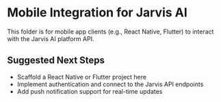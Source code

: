 # Mobile Integration for Jarvis AI

This folder is for mobile app clients (e.g., React Native, Flutter) to interact with the Jarvis AI platform API.

## Suggested Next Steps
- Scaffold a React Native or Flutter project here
- Implement authentication and connect to the Jarvis API endpoints
- Add push notification support for real-time updates
